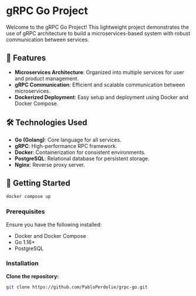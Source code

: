 # gRPC Go Project

Welcome to the gRPC Go Project! This lightweight project demonstrates the use of gRPC architecture to build a microservices-based system with robust communication between services. 

## 🚀 Features

- **Microservices Architecture**: Organized into multiple services for user and product management.
- **gRPC Communication**: Efficient and scalable communication between microservices.
- **Dockerized Deployment**: Easy setup and deployment using Docker and Docker Compose.

## 🛠 Technologies Used

- **Go (Golang)**: Core language for all services.
- **gRPC**: High-performance RPC framework.
- **Docker**: Containerization for consistent environments.
- **PostgreSQL**: Relational database for persistent storage.
- **Nginx**: Reverse proxy server.

## 📖 Getting Started
```bash
docker compose up
```
### Prerequisites

Ensure you have the following installed:
- Docker and Docker Compose
- Go 1.16+
- PostgreSQL

### Installation
**Clone the repository:**
```bash
git clone https://github.com/PabloPerdolie/grpc-go.git
```
